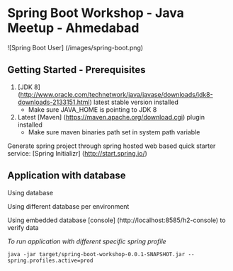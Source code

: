 # Spring Boot Workshop - Java Meetup - Ahmedabad

![Spring Boot User] (/images/spring-boot.png)

## Getting Started - Prerequisites

1. [JDK 8] (http://www.oracle.com/technetwork/java/javase/downloads/jdk8-downloads-2133151.html) latest stable version installed
    * Make sure JAVA_HOME is pointing to JDK 8
2. Latest [Maven] (https://maven.apache.org/download.cgi) plugin installed
    * Make sure maven binaries path set in system path variable

Generate spring project through spring hosted web based quick starter service: [Spring Initializr] (http://start.spring.io/) 

## Application with database
Using database 

Using different database per environment

Using embedded database [console] (http://localhost:8585/h2-console) to verify data

*To run application with different specific spring profile*

    java -jar target/spring-boot-workshop-0.0.1-SNAPSHOT.jar --spring.profiles.active=prod